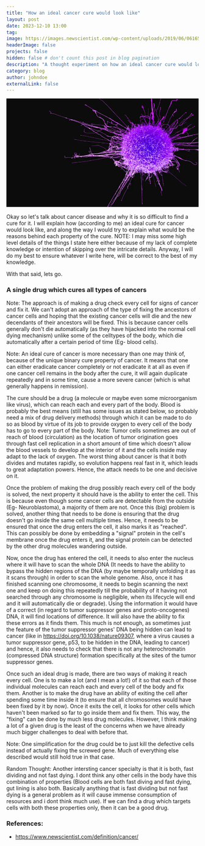 ```yaml
---
title: "How an ideal cancer cure would look like"
layout: post
date: 2023-12-10 13:00
tag: 
image: https://images.newscientist.com/wp-content/uploads/2019/06/06165424/c0462719-cervical_cancer_cell_sem-spl.jpg
headerImage: false
projects: false
hidden: false # don't count this post in blog pagination
description: "A thought experiment on how an ideal cancer cure would look like."
category: blog
author: johndoe
externalLink: false
---
```


![Intratumour Heterogeneity](/assets/images/cancer_image.png)

Okay so let's talk about cancer disease and why it is so difficult to find a cure for it. I will explain how (according to me) an ideal cure for cancer would look like, and along the way I would try to explain what would be the reasons behind each property of the cure. 
NOTE: I may miss some high level details of the things I state here either because of my lack of complete knowledge or intention of skipping over the intricate details. Anyway, I will do my best to ensure whatever I write here, will be correct to the best of my knowledge. 

With that said, lets go.

### A single drug which cures all types of cancers 

Note: The approach is of making a drug check every cell for signs of cancer and fix it. We can't adopt an approach of the type of fixing the ancestors of cancer cells and hoping that the existing cancer cells will die and the new decendants of their ancestors will be fixed. This is because cancer cells generally don't die automatically (as they have hijacked into the normal cell dying mechanism) unlike some of the celltypes of the body, which die automatically after a certain period of time (Eg- blood cells).

Note: An ideal cure of cancer is more necessary than one may think of, because of the unique binary cure property of cancer. It means that one can either eradicate cancer completely or not eradicate it at all as even if one cancer cell remains in the body after the cure, it will again duplicate repeatedly and in some time, cause a more severe cancer (which is what generally happens in remission).

The cure should be a drug (a molecule or maybe even some microorganism like virus), which can reach each and every part of the body. Blood is probably the best means (still has some issues as stated below, so probably need a mix of drug delivery methods) through which it can be made to do so as blood by virtue of its job to provide oxygen to every cell of the body has to go to every part of the body. 
Note: Tumor cells sometimes are out of reach of blood (circulation) as the location of tumor origination goes through fast cell replication in a short amount of time which doesn't allow the blood vessels to develop at the interior of it and the cells inside may adapt to the lack of oxygen. The worst thing about cancer is that it both divides and mutates rapidly, so evolution happens real fast in it, which leads to great adaptation powers. Hence, the attack needs to be one and decisive on it. 

Once the problem of making the drug possibly reach every cell of the body is solved, the next property it should have is the ability to enter the cell. This is because even though some cancer cells are detectable from the outside (Eg- Neuroblastoma), a majority of them are not. Once this (big) problem is solved, another thing that needs to be done is ensuring that the drug doesn't go inside the same cell multiple times. Hence, it needs to be ensured that once the drug enters the cell, it also marks it as "reached". This can possibly be done by embedding a "signal" protein in the cell's membrane once the drug enters it, and the signal protein can be detected by the other drug molecules wandering outside.

Now, once the drug has entered the cell, it needs to also enter the nucleus where it will have to scan the whole DNA (It needs to have the ability to bypass the hidden regions of the DNA (by maybe temporally unfolding it as it scans through) in order to scan the whole genome. Also, once it has finished scanning one chromosome, it needs to begin scanning the next one and keep on doing this repeatedly till the probability of it having not searched through any chromosome is negligible, when its lifecycle will end and it will automatically die or degrade). Using the information it would have of a correct (in regard to tumor suppressor genes and proto-oncogenes) DNA, it will find locations of difference. It will also have the ability to fix these errors as it finds them. This much is not enough, as sometimes just the feature of the tumor suppressor genes' DNA being hidden can lead to cancer (like in https://doi.org/10.1038/nature09307, where a virus causes a tumor suppressor gene, p53, to be hidden in the DNA, leading to cancer) and hence, it also needs to check that there is not any heterochromatin (compressed DNA structure) formation specifically at the sites of the tumor suppressor genes.

Once such an ideal drug is made, there are two ways of making it reach every cell. One is to make a lot (and I mean a lot!) of it so that each of those individual molecules can reach each and every cell of the body and fix them. Another is to make the drug have an ability of exiting the cell after spending some time inside it (to ensure that all chromosomes would have been fixed by it by now). Once it exits the cell, it looks for other cells which haven't been marked so far to go inside them and fix them. This way, the "fixing" can be done by much less drug molecules. However, I think making a lot of a given drug is the least of the concerns when we have already much bigger challenges to deal with before that.

Note: One simplification for the drug could be to just kill the defective cells instead of actually fixing the screwed gene. Much of everything else described would still hold true in that case.


Random Thought: Another intersting cancer specialty is that it is both, fast dividing and not fast dying. I dont think any other cells in the body have this combination of properties (Blood cells are both fast diving and fast dying, gut lining is also both. Basically anything that is fast dividing but not fast dying is a general problem as it will cause immense consumption of resources and i dont think much use). If we can find a drug which targets cells with both these properties only, then it can be a good drug.

### References: 

- https://www.newscientist.com/definition/cancer/